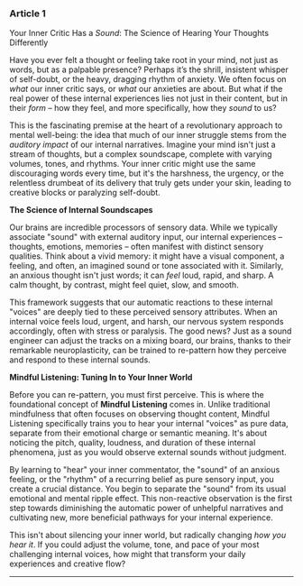 ### **Article 1**
Your Inner Critic Has a *Sound*: The Science of Hearing Your Thoughts Differently

Have you ever felt a thought or feeling take root in your mind, not just as words, but as a palpable presence? Perhaps it’s the shrill, insistent whisper of self-doubt, or the heavy, dragging rhythm of anxiety. We often focus on *what* our inner critic says, or *what* our anxieties are about. But what if the real power of these internal experiences lies not just in their content, but in their *form* – how they feel, and more specifically, how they *sound* to us?

This is the fascinating premise at the heart of a revolutionary approach to mental well-being: the idea that much of our inner struggle stems from the *auditory impact* of our internal narratives. Imagine your mind isn't just a stream of thoughts, but a complex soundscape, complete with varying volumes, tones, and rhythms. Your inner critic might use the same discouraging words every time, but it's the harshness, the urgency, or the relentless drumbeat of its delivery that truly gets under your skin, leading to creative blocks or paralyzing self-doubt.

**The Science of Internal Soundscapes**

Our brains are incredible processors of sensory data. While we typically associate "sound" with external auditory input, our internal experiences – thoughts, emotions, memories – often manifest with distinct sensory qualities. Think about a vivid memory: it might have a visual component, a feeling, and often, an imagined sound or tone associated with it. Similarly, an anxious thought isn't just words; it can *feel* loud, rapid, and sharp. A calm thought, by contrast, might feel quiet, slow, and smooth.

This framework suggests that our automatic reactions to these internal "voices" are deeply tied to these perceived sensory attributes. When an internal voice feels loud, urgent, and harsh, our nervous system responds accordingly, often with stress or paralysis. The good news? Just as a sound engineer can adjust the tracks on a mixing board, our brains, thanks to their remarkable neuroplasticity, can be trained to re-pattern how they perceive and respond to these internal sounds.

**Mindful Listening: Tuning In to Your Inner World**

Before you can re-pattern, you must first perceive. This is where the foundational concept of **Mindful Listening** comes in. Unlike traditional mindfulness that often focuses on observing thought content, Mindful Listening specifically trains you to hear your internal "voices" as pure data, separate from their emotional charge or semantic meaning. It's about noticing the pitch, quality, loudness, and duration of these internal phenomena, just as you would observe external sounds without judgment.

By learning to "hear" your inner commentator, the "sound" of an anxious feeling, or the "rhythm" of a recurring belief as pure sensory input, you create a crucial distance. You begin to separate the "sound" from its usual emotional and mental ripple effect. This non-reactive observation is the first step towards diminishing the automatic power of unhelpful narratives and cultivating new, more beneficial pathways for your internal experience.

This isn't about silencing your inner world, but radically changing *how you hear it*. If you could adjust the volume, tone, and pace of your most challenging internal voices, how might that transform your daily experiences and creative flow?

---